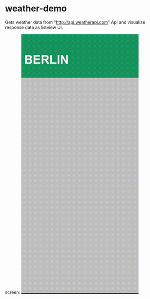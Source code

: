 # weather-demo

Gets weather data from "http://api.weatherapi.com" Api and visualize response data as listview Ui.

screen: ![alt-text](https://github.com/ToprakOzgur/weather-demo/blob/master/screen1.gif)
